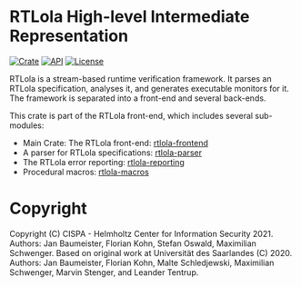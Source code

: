 # RTLola High-level Intermediate Representation
[![Crate](https://img.shields.io/crates/v/rtlola-hir.svg)](https://crates.io/crates/rtlola-hir)
[![API](https://docs.rs/rtlola-hir/badge.svg)](https://docs.rs/rtlola-hir)
[![License](https://img.shields.io/crates/l/rtlola-hir)](https://crates.io/crates/rtlola-hir)

RTLola is a stream-based runtime verification framework.  It parses an RTLola specification, analyses it, and generates executable monitors for it.
The framework is separated into a front-end and several back-ends.

This crate is part of the RTLola front-end, which includes several sub-modules:
* Main Crate: The RTLola front-end: [rtlola-frontend](https://crates.io/crates/rtlola-frontend) 
* A parser for RTLola specifications: [rtlola-parser](https://crates.io/crates/rtlola-parser) 
* The RTLola error reporting: [rtlola-reporting](https://crates.io/crates/rtlola-reporting)
* Procedural macros: [rtlola-macros](https://crates.io/crates/rtlola-macros)

# Copyright
Copyright (C) CISPA - Helmholtz Center for Information Security 2021.  Authors: Jan Baumeister, Florian Kohn, Stefan Oswald, Maximilian Schwenger.
Based on original work at Universität des Saarlandes (C) 2020.  Authors: Jan Baumeister, Florian Kohn, Malte Schledjewski, Maximilian Schwenger, Marvin Stenger, and Leander Tentrup.